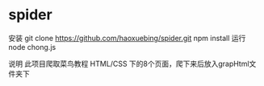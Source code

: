 # spider 

安装
git clone https://github.com/haoxuebing/spider.git
npm install
运行
node chong.js

说明
此项目爬取菜鸟教程 HTML/CSS 下的8个页面，爬下来后放入grapHtml文件夹下
